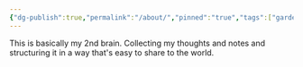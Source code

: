 ```yaml
---
{"dg-publish":true,"permalink":"/about/","pinned":"true","tags":["gardenEntry"]}
---
```



This is basically my 2nd brain. Collecting my thoughts and notes and structuring it in a way that's easy to share to the world. 